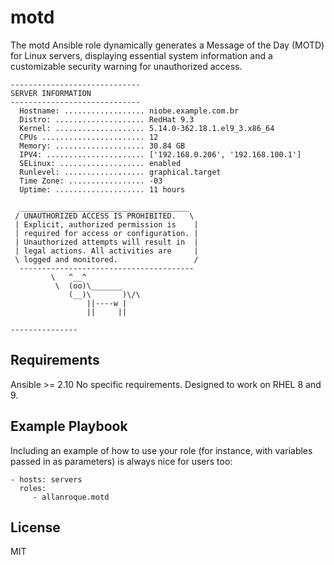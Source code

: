 motd
=========

The motd Ansible role dynamically generates a Message of the Day (MOTD) for Linux servers, displaying essential system information and a customizable security warning for unauthorized access.

````
-----------------------------
SERVER INFORMATION
-----------------------------
  Hostname: .................. niobe.example.com.br
  Distro: .................... RedHat 9.3
  Kernel: .................... 5.14.0-362.18.1.el9_3.x86_64
  CPUs ....................... 12
  Memory: .................... 30.84 GB
  IPV4: ...................... ['192.168.0.206', '192.168.100.1']
  SELinux: ................... enabled
  Runlevel: .................. graphical.target
  Time Zone: ................. -03
  Uptime: .................... 11 hours

  ______________________________________
 / UNAUTHORIZED ACCESS IS PROHIBITED.   \
 | Explicit, authorized permission is    |
 | required for access or configuration. |
 | Unauthorized attempts will result in  |
 | legal actions. All activities are     |
 \ logged and monitored.                 /
  ---------------------------------------
         \   ^__^
          \  (oo)\_______
             (__)\       )\/\
                 ||----w |
                 ||     ||

---------------

````

Requirements
------------

Ansible >= 2.10
No specific requirements. Designed to work on RHEL 8 and 9.

Example Playbook
----------------

Including an example of how to use your role (for instance, with variables passed in as parameters) is always nice for users too:

    - hosts: servers
      roles:
         - allanroque.motd

License
-------

MIT
